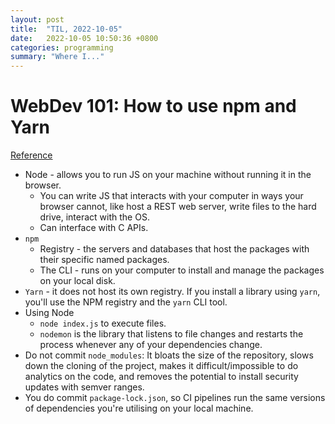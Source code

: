 ```yaml
---
layout: post
title:  "TIL, 2022-10-05"
date:   2022-10-05 10:50:36 +0800
categories: programming
summary: "Where I..."
---
```


# WebDev 101: How to use npm and Yarn
[Reference](https://unicorn-utterances.com/posts/how-to-use-npm)

- Node - allows you to run JS on your machine without running it in the browser.
  - You can write JS that interacts with your computer in ways your browser cannot, like host a REST web server, write files to the hard drive, interact with the OS.
  - Can interface with C APIs.
- `npm`
  - Registry - the servers and databases that host the packages with their specific named packages.
  - The CLI - runs on your computer to install and manage the packages on your local disk.
- `Yarn` - it does not host its own registry. If you install a library using `yarn`, you'll use the NPM registry and the `yarn` CLI tool.
- Using Node
  - `node index.js` to execute files.
  - `nodemon` is the library that listens to file changes and restarts the process whenever any of your dependencies change.
- Do not commit `node_modules`: It bloats the size of the repository, slows down the cloning of the project, makes it difficult/impossible to do analytics on the code, and removes the potential to install security updates with semver ranges.
- You do commit `package-lock.json`, so CI pipelines run the same versions of dependencies you're utilising on your local machine.
